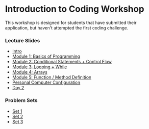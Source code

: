 # Introduction to Coding Workshop

This workshop is designed for students that have submitted their
application, but haven't attempted the first coding challenge.

### Lecture Slides

+ [Intro](./lecture/intro.md)
+ [Module 1: Basics of Programming](./lecture/module1.md)
+ [Module 2: Conditional Statements + Control Flow](./lecture/module2.md)
+ [Module 3: Looping + While](./lecture/module3.md)
+ [Module 4: Arrays](./lecture/module4.md)
+ [Module 5: Function / Method Definition](./lecture/module5.md)
+ [Personal Computer Configuration](./lecture/comp_config.md)
+ [Day 2](./lecture/day_two.md)

### Problem Sets

+ [Set 1](./problems/set1.md)
+ [Set 2](./problems/set2.md)
+ [Set 3](./problems/set3.md)
